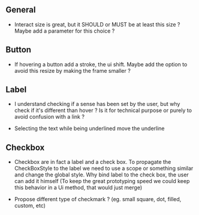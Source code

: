 ## General

- Interact size is great, but it SHOULD or MUST be at least this size ? Maybe add a parameter for this choice ?

## Button

- If hovering a button add a stroke, the ui shift. Maybe add the option to avoid this resize by making the frame smaller ?

## Label

- I understand checking if a sense has been set by the user, but why check if it's different than hover ? Is it for technical purpose or purely to avoid confusion with a link ?

- Selecting the text while being underlined move the underline

## Checkbox

- Checkbox are in fact a label and a check box. To propagate the CheckBoxStyle to the label we need to use a scope or something similar and change the global style. Why bind label to the check box, the user can add it himself (To keep the great prototyping speed we could keep this behavior in a Ui method, that would just merge)

- Propose different type of checkmark ? (eg. small square, dot, filled, custom, etc)
